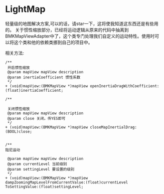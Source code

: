 # LightMap
轻量级的地图解决方案,可以的话，请star一下，这将使我知道这东西还是有些用的。
关于惯性缩放部分，已经将运动逻辑从原来的代码中抽离到BMKMapViewAdapter中了，这个类专门处理我们自定义的运动特性。使用时可以将这个类和他的依赖类挪到自己的项目中。

相关方法:
```
/**
 开启惯性缩放
 @param mapView mapView description
 @param inertiaCoefficient 惯性系数
 */
+ (void)mapView:(BMKMapView *)mapView openInertiaDragWithCoefficient:(float)inertiaCoefficient;

/**

 关闭惯性缩放
 @param mapView mapView description
 @param close 关闭，传YES即可
 */
+ (void)mapView:(BMKMapView *)mapView closeMapInertialDrag:(BOOL)close;


/**
阻尼运动

 @param mapView mapView description
 @param currentLevel 当前级别
 @param settingLevel 要设置的级别
 */
+ (void)mapView:(BMKMapView *)mapView dampZoomingMapLevelFromCurrentValue:(float)currentLevel ToSettingValue:(float)settingLevel;


```
